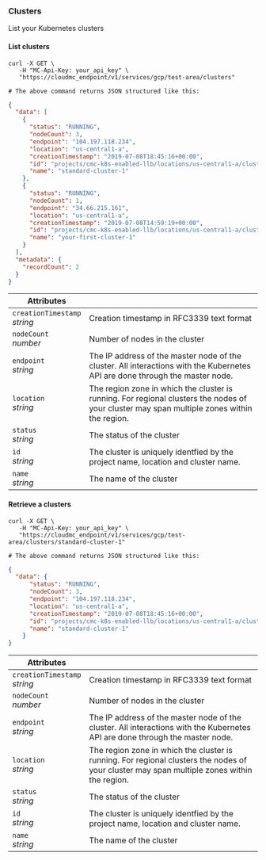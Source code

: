 ### Clusters
List your Kubernetes clusters

<!-------------------- LIST CLUSTERS -------------------->

#### List clusters

```shell
curl -X GET \
   -H "MC-Api-Key: your_api_key" \
   "https://cloudmc_endpoint/v1/services/gcp/test-area/clusters"

# The above command returns JSON structured like this:
```
```json
{
  "data": [
    {
      "status": "RUNNING",
      "nodeCount": 3,
      "endpoint": "104.197.118.234",
      "location": "us-central1-a",
      "creationTimestamp": "2019-07-08T18:45:16+00:00",
      "id": "projects/cmc-k8s-enabled-llb/locations/us-central1-a/clusters/standard-cluster-1",
      "name": "standard-cluster-1"
    },
    {
      "status": "RUNNING",
      "nodeCount": 1,
      "endpoint": "34.66.215.161",
      "location": "us-central1-a",
      "creationTimestamp": "2019-07-08T14:59:19+00:00",
      "id": "projects/cmc-k8s-enabled-llb/locations/us-central1-a/clusters/your-first-cluster-1",
      "name": "your-first-cluster-1"
    }
  ],
  "metadata": {
    "recordCount": 2
  }
}
```

Attributes | &nbsp;
------- | -----------
`creationTimestamp`<br/>*string* | Creation timestamp in RFC3339 text format
`nodeCount`<br/>*number* | Number of nodes in the cluster
`endpoint`<br/>*string* | The IP address of the master node of the cluster. All interactions with the Kubernetes API are done through the master node.
`location` <br/> *string* | The region zone in which the cluster is running. For regional clusters the nodes of your cluster may span multiple zones within the region.  
`status` <br/> *string* | The status of the cluster
`id` <br/> *string* | The cluster is uniquely identfied by the project name, location and cluster name.
`name` <br/> *string* | The name of the cluster

<!-------------------- RETRIEVE A CLUSTER -------------------->

#### Retrieve a clusters

```shell
curl -X GET \
   -H "MC-Api-Key: your_api_key" \
   "https://cloudmc_endpoint/v1/services/gcp/test-area/clusters/standard-cluster-1"

# The above command returns JSON structured like this:
```
```json
{
  "data": {
      "status": "RUNNING",
      "nodeCount": 3,
      "endpoint": "104.197.118.234",
      "location": "us-central1-a",
      "creationTimestamp": "2019-07-08T18:45:16+00:00",
      "id": "projects/cmc-k8s-enabled-llb/locations/us-central1-a/clusters/standard-cluster-1",
      "name": "standard-cluster-1"
    }
}
```

Attributes | &nbsp;
------- | -----------
`creationTimestamp`<br/>*string* | Creation timestamp in RFC3339 text format
`nodeCount`<br/>*number* | Number of nodes in the cluster
`endpoint`<br/>*string* | The IP address of the master node of the cluster. All interactions with the Kubernetes API are done through the master node.
`location` <br/> *string* | The region zone in which the cluster is running. For regional clusters the nodes of your cluster may span multiple zones within the region.  
`status` <br/> *string* | The status of the cluster
`id` <br/> *string* | The cluster is uniquely identfied by the project name, location and cluster name.
`name` <br/> *string* | The name of the cluster
